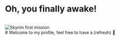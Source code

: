 # Oh, you finally awake!
<br>
<img src="https://c.tenor.com/9yJnz-aw5kQAAAAd/hey-you-youre-finally-awake-skyrim.gif" alt="Skyrim first mission"/>
<br> 
# Welcome to my profile, feel free to have a (refresh) 🥤


